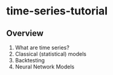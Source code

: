 # time-series-tutorial

## Overview
1. What are time series?
2. Classical (statistical) models
3. Backtesting
4. Neural Network Models